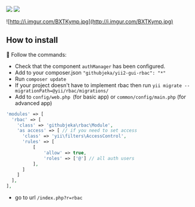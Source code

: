 [![](https://img.shields.io/badge/see-DEMO-green.svg?style=flat)](https://basic-rbac-githubjeka.c9.io/basic/web/index.php?r=rbac)
[![](https://img.shields.io/badge/to_yii2_issue-42-blue.svg?style=flat)](https://github.com/yiisoft/yii2/issues/42 )

![http://i.imgur.com/BXTKymp.jpg](http://i.imgur.com/BXTKymp.jpg)

## How to install

:baby_chick: Follow the commands: 
- Check that the component `authManager` has been configured.
- Add to your composer.json `"githubjeka/yii2-gui-rbac": "*"`
- Run `composer update`
- If your project doesn't have to implement rbac then run `yii migrate --migrationPath=@yii/rbac/migrations/` 
- Add to `config/web.php `(for basic app) or `common/config/main.php` (for advanced app)
```php
'modules' => [
  'rbac' => [
    'class' => 'githubjeka\rbac\Module',
    'as access' => [ // if you need to set access
      'class' => 'yii\filters\AccessControl',
      'rules' => [
          [
              'allow' => true,
              'roles' => ['@'] // all auth users 
          ],
      ]
    ]
  ],
],
```
- go to url `/index.php?r=rbac`